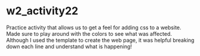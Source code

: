 # w2_activity22
Practice activity that allows us to get a feel for adding css to a website. Made sure to play around with the colors to see what was affected. Although I used the template to create the web page, it was helpful breaking down each line and understand what is happening!